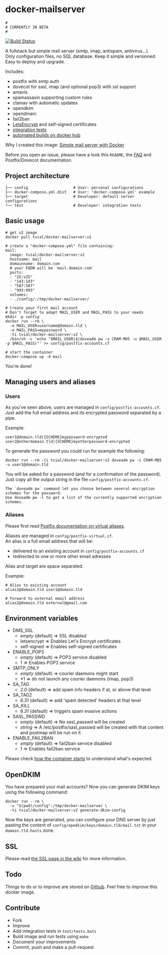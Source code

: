 # docker-mailserver

```
#
# CURRENTLY IN BETA
#
```

[![Build Status](https://travis-ci.org/tomav/docker-mailserver.svg?branch=v2)](https://travis-ci.org/tomav/docker-mailserver)

A fullstack but simple mail server (smtp, imap, antispam, antivirus...).  
Only configuration files, no SQL database. Keep it simple and versioned.  
Easy to deploy and upgrade.  

Includes:

- postfix with smtp auth
- dovecot for sasl, imap (and optional pop3) with ssl support
- amavis
- spamassasin supporting custom rules
- clamav with automatic updates
- opendkim
- opendmarc 
- fail2ban
- [LetsEncrypt](https://letsencrypt.org/) and self-signed certificates
- [integration tests](https://travis-ci.org/tomav/docker-mailserver) 
- [automated builds on docker hub](https://hub.docker.com/r/tvial/docker-mailserver/)

Why I created this image: [Simple mail server with Docker](http://tvi.al/simple-mail-server-with-docker/)

Before you open an issue, please have a look this `README`, the [FAQ](https://github.com/tomav/docker-mailserver/wiki/FAQ) and Postfix/Dovecot documentation. 

## Project architecture

    ├── config                    # User: personal configurations
    ├── docker-compose.yml.dist   # User: 'docker-compose.yml' example
    ├── target                    # Developer: default server configurations
    └── test                      # Developer: integration tests

## Basic usage

    # get v2 image
    docker pull tvial/docker-mailserver:v2

    # create a "docker-compose.yml" file containing:  
    mail:
      image: tvial/docker-mailserver:v2
      hostname: mail
      domainname: domain.com
      # your FQDN will be 'mail.domain.com'
      ports:
      - "25:v25"
      - "143:143"
      - "587:587"
      - "993:993"
      volumes:
      - ./config/:/tmp/docker-mailserver/

    # Create your first mail account
    # Don't forget to adapt MAIL_USER and MAIL_PASS to your needs
    mkdir -p config
    docker run --rm \
      -e MAIL_USER=username@domain.tld \
      -e MAIL_PASS=mypassword \
      -ti tvial/docker-mailserver:v2 \
      /bin/sh -c 'echo "$MAIL_USER|$(doveadm pw -s CRAM-MD5 -u $MAIL_USER -p $MAIL_PASS)"' >> config/postfix-accounts.cf

    # start the container
  	docker-compose up -d mail

You're done!

## Managing users and aliases

### Users

As you've seen above, users are managed in `config/postfix-accounts.cf`.  
Just add the full email address and its encrypted password separated by a pipe.  

Example:

    user1@domain.tld|{SCHEME}mypassword-encrypted
    user2@otherdomain.tld|{SCHEME}myotherpassword-encrypted

To generate the password you could run for example the following:

    docker run --rm -ti tvial/docker-mailserver:v2 doveadm pw -s CRAM-MD5 -u user1@domain.tld

You will be asked for a password (and for a confirmation of the password). Just copy all the output string in the file `config/postfix-accounts.cf`.

    The `doveadm pw` command let you choose between several encryption schemes for the password.
    Use doveadm pw -l to get a list of the currently supported encryption schemes.

### Aliases

Please first read [Postfix documentation on virtual aliases](http://www.postfix.org/VIRTUAL_README.html#virtual_alias).

Aliases are managed in `config/postfix-virtual.cf`.  
An alias is a full email address that will be:
* delivered to an existing account in `config/postfix-accounts.cf`
* redirected to one or more other email adresses

Alias and target are space separated. 

Example:

    # Alias to existing account
    alias1@domain.tld user1@domain.tld

    # Forward to external email address
    alias2@domain.tld external@gmail.com

## Environment variables

* DMS_SSL
  * *empty* (default) => SSL disabled
  * letsencrypt => Enables Let's Encrypt certificates
  * self-signed => Enables self-signed certificates
* ENABLE_POP3
  * *empty* (default) => POP3 service disabled
  * 1 => Enables POP3 service
* SMTP_ONLY
  * *empty* (default) => courier daemons might start
  * *1 => do not launch any courier daemons (imap, pop3)
* SA_TAG
  * *2.0* (default) => add spam info headers if at, or above that level
* SA_TAG2
  * *6.31* (default) => add 'spam detected' headers at that level
* SA_KILL
  * *6.31* (default) => triggers spam evasive actions
* SASL_PASSWD
  * *empty* (default) => No sasl_passwd will be created
  * *string* => A /etc/postfix/sasl_passwd will be created with that content and postmap will be run on it
* ENABLE_FAIL2BAN
  * *empty* (default) => fail2ban service disabled
  * 1 => Enables fail2ban service

Please check [how the container starts](https://github.com/tomav/docker-mailserver/blob/v2/start-mailserver.sh) to understand what's expected.  

## OpenDKIM

You have prepared your mail accounts? Now you can generate DKIM keys using the following command:

    docker run --rm \
      -v "$(pwd)/config":/tmp/docker-mailserver \
      -ti tvial/docker-mailserver:v2 generate-dkim-config 

Now the keys are generated, you can configure your DNS server by just pasting the content of `config/opedkim/keys/domain.tld/mail.txt` in your `domain.tld.hosts` zone.

## SSL

Please read [the SSL page in the wiki](https://github.com/tomav/docker-mailserver/wiki/SSL) for more information.

## Todo

Things to do or to improve are stored on [Github](https://github.com/tomav/docker-mailserver/issues).
Feel free to improve this docker image.

## Contribute

- Fork
- Improve
- Add integration tests in `test/tests.bats`
- Build image and run tests using `make`  
- Document your improvements
- Commit, push and make a pull-request
